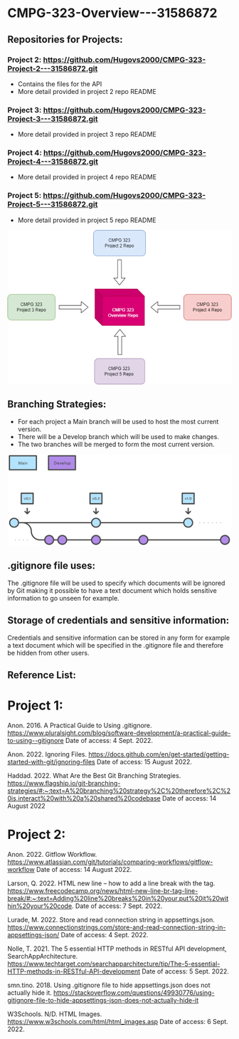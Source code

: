 # CMPG-323-Overview---31586872

## Repositories for Projects:
### Project 2: https://github.com/Hugovs2000/CMPG-323-Project-2---31586872.git
- Contains the files for the API
- More detail provided in project 2 repo README
### Project 3: https://github.com/Hugovs2000/CMPG-323-Project-3---31586872.git
- More detail provided in project 3 repo README
### Project 4: https://github.com/Hugovs2000/CMPG-323-Project-4---31586872.git
- More detail provided in project 4 repo README
### Project 5: https://github.com/Hugovs2000/CMPG-323-Project-5---31586872.git
- More detail provided in project 5 repo README

<img src="RepoDiagram.png" alt="Repo Diagram">

## Branching Strategies:
- For each project a Main branch will be used to host the most current version.
- There will be a Develop branch which will be used to make changes.
- The two branches will be merged to form the most current version.

<img src="Branching.svg" alt="Branching Diagram">

## .gitignore file uses:
The .gitignore file will be used to specify which documents will be ignored
by Git making it possible to have a text document which holds sensitive
information to go unseen for example.

## Storage of credentials and sensitive information:
Credentials and sensitive information can be stored in any form for example a
text document which will be specified in the .gitignore file and therefore be 
hidden from other users.

## Reference List:
# Project 1:

Anon. 2016. A Practical Guide to Using .gitignore. https://www.pluralsight.com/blog/software-development/a-practical-guide-to-using--gitignore Date of access: 4 Sept. 2022.

Anon. 2022. Ignoring Files. https://docs.github.com/en/get-started/getting-started-with-git/ignoring-files Date of access: 15 August 2022.

Haddad. 2022. What Are the Best Git Branching Strategies. https://www.flagship.io/git-branching-strategies/#:~:text=A%20branching%20strategy%2C%20therefore%2C%20is,interact%20with%20a%20shared%20codebase Date of access: 14 August 2022

# Project 2:

Anon. 2022. Gitflow Workflow. https://www.atlassian.com/git/tutorials/comparing-workflows/gitflow-workflow Date of access: 14 August 2022.

Larson, Q. 2022. HTML new line – how to add a line break with the
tag. https://www.freecodecamp.org/news/html-new-line-br-tag-line-break/#:~:text=Adding%20line%20breaks%20in%20your,put%20it%20within%20your%20code. Date of access: 7 Sept. 2022.

Lurade, M. 2022. Store and read connection string in appsettings.json. https://www.connectionstrings.com/store-and-read-connection-string-in-appsettings-json/ Date of access: 4 Sept. 2022.

Nolle, T. 2021. The 5 essential HTTP methods in RESTful API development, SearchAppArchitecture. https://www.techtarget.com/searchapparchitecture/tip/The-5-essential-HTTP-methods-in-RESTful-API-development Date of access: 5 Sept. 2022.

smn.tino. 2018. Using .gitignore file to hide appsettings.json does not actually hide it. https://stackoverflow.com/questions/49930776/using-gitignore-file-to-hide-appsettings-json-does-not-actually-hide-it

W3Schools. N/D. HTML Images. https://www.w3schools.com/html/html_images.asp Date of access: 6 Sept. 2022.
